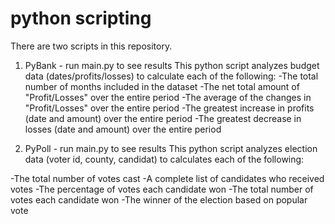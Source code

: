 # python scripting

There are two scripts in this repository.  

1.  PyBank - run main.py to see results
This python script analyzes budget data (dates/profits/losses) to calculate each of the following:
  -The total number of months included in the dataset
  -The net total amount of "Profit/Losses" over the entire period
  -The average of the changes in "Profit/Losses" over the entire period
  -The greatest increase in profits (date and amount) over the entire period
  -The greatest decrease in losses (date and amount) over the entire period
 
2.  PyPoll - run main.py to see results
This python script analyzes election data (voter id, county, candidat) to calculates each of the following:

  -The total number of votes cast
  -A complete list of candidates who received votes
  -The percentage of votes each candidate won
  -The total number of votes each candidate won
  -The winner of the election based on popular vote
